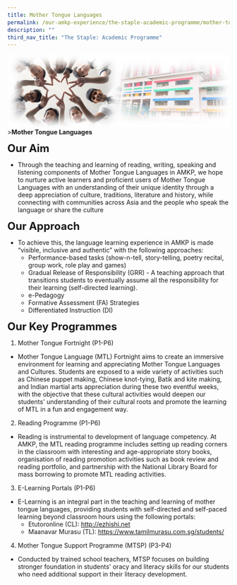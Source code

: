 ```yaml
---
title: Mother Tongue Languages
permalink: /our-amkp-experience/the-staple-academic-programme/mother-tongue-languages/
description: ""
third_nav_title: "The Staple: Academic Programme"
---
```

![Sub-banner](/images/sub%20banner.jpg)
&gt;**Mother Tongue Languages**

**<font size="5">Our Aim</font>** 
* Through the teaching and learning of reading, writing, speaking and listening components of Mother Tongue Languages in AMKP, we hope to nurture active learners and proficient users of Mother Tongue Languages with an understanding of their unique identity through a deep appreciation of culture, traditions, literature and history, while connecting with communities across Asia and the people who speak the language or share the culture

**<font size="5">Our Approach</font>** 
* To achieve this, the language learning experience in AMKP is made “visible, inclusive and authentic” with the following approaches:
	* Performance-based tasks (show-n-tell, story-telling, poetry recital, group work, role play and games)
	* Gradual Release of Responsibility (GRR) - A teaching approach that transitions students to eventually assume all the responsibility for their learning (self-directed learning).
	* e-Pedagogy
	* Formative Assessment (FA) Strategies
	* Differentiated Instruction (DI) 

**<font size="5">Our Key Programmes</font>** 

1. Mother Tongue Fortnight (P1-P6)
* Mother Tongue Language (MTL) Fortnight aims to create an immersive environment for learning and appreciating Mother Tongue Languages and Cultures. Students are exposed to a wide variety of activities such as Chinese puppet making, Chinese knot-tying, Batik and kite making, and Indian martial arts appreciation during these two eventful weeks, with the objective that these cultural activities would deepen our students' understanding of their cultural roots and promote the learning of MTL in a fun and engagement way.

2. Reading Programme (P1-P6) 
* Reading is instrumental to development of language competency. At AMKP, the MTL reading programme includes setting up reading corners in the classroom with interesting and age-appropriate story books, organisation of reading promotion activities such as book review and reading portfolio, and  partnership with the National Library Board for mass borrowing to promote MTL reading activities.

3. E-Learning Portals (P1-P6)
* E-Learning is an integral part in the teaching and learning of mother tongue languages, providing students with self-directed and self-paced learning beyond classroom hours using the following portals:
	* Etutoronline (CL): http://ezhishi.net
	* Maanavar Murasu (TL): https://www.tamilmurasu.com.sg/students/

4. Mother Tongue Support Programme (MTSP) (P3-P4)
* Conducted by trained school teachers, MTSP focuses on building stronger foundation in students' oracy and literacy skills for our students who need additional support in their literacy development.